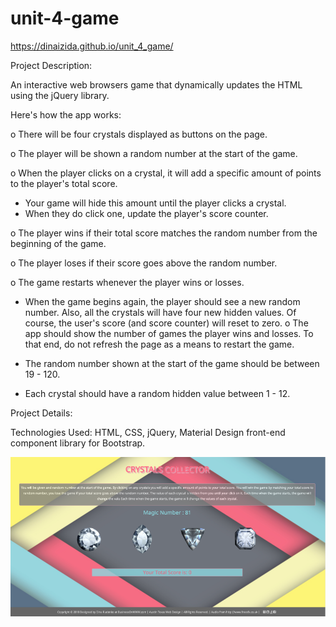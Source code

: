 # unit-4-game

https://dinaizida.github.io/unit_4_game/

Project Description:

An interactive web browsers game that dynamically updates the HTML using the jQuery library.

Here's how the app works:

o There will be four crystals displayed as buttons on the page.

o The player will be shown a random number at the start of the game.

o When the player clicks on a crystal, it will add a specific amount of points to the player's total score.

  * Your game will hide this amount until the player clicks a crystal.
  * When they do click one, update the player's score counter.

o The player wins if their total score matches the random number from the beginning of the game.

o The player loses if their score goes above the random number.

o The game restarts whenever the player wins or losses.

  * When the game begins again, the player should see a new random number. Also, all the crystals will have four new hidden values. Of course, the user's score (and score counter) will reset to zero.
o The app should show the number of games the player wins and losses. To that end, do not refresh the page as a means to restart the game.

  * The random number shown at the start of the game should be between 19 - 120.
  * Each crystal should have a random hidden value between 1 - 12.

Project Details:

Technologies Used: HTML, CSS, jQuery, Material Design front-end component library for Bootstrap.


![Screen Shot](https://github.com/dinaizida/unit_4_game/blob/master/assets/images/git.png)
